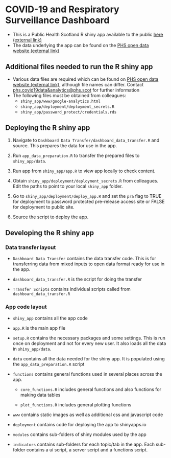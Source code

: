 # COVID-19 and Respiratory Surveillance Dashboard

* This is a Public Health Scotland R shiny app available to the public [here (external link)](https://scotland.shinyapps.io/phs-respiratory-covid-19/)
* The data underlying the app can be found on the [PHS open data website (external link)](https://www.opendata.nhs.scot/)

## Additional files needed to run the R shiny app

* Various data files are required which can be found on [PHS open data website (external link)](https://www.opendata.nhs.scot/), although file names can differ. Contact [phs.covid19data&analytics@phs.scot](mailto:phs.covid19data&analytics@phs.scot) for further information
* The following files must be obtained from colleagues:
    * `shiny_app/www/google-analytics.html` 
    * `shiny_app/deployment/deployment_secrets.R`
    * `shiny_app/password_protect/credentials.rds`

## Deploying the R shiny app

1. Navigate to `Dashboard Data Transfer/dashboard_data_transfer.R` and source. This prepares the data for use in the app.

2. Run `app_data_preparation.R` to transfer the prepared files to `shiny_app/data`.

3. Run app from `shiny_app/app.R` to view app locally to check content.

4. Obtain `shiny_app/deployment/deployment_secrets.R` from colleagues. Edit the paths to point to your local `shiny_app` folder. 

5. Go to `shiny_app/deployment/deploy_app.R` and set the `pra` flag to TRUE for deployment to password protected pre-release access site or FALSE for deployment to public site.

6. Source the script to deploy the app.


## Developing the R shiny app

### Data transfer layout

* `Dashboard Data Transfer` contains the data transfer code. This is for transferring data from mixed inputs to open data format ready for use in the app.

* `dashboard_data_transfer.R` is the script for doing the transfer

* `Transfer Scripts` contains individual scripts called from `dashboard_data_transfer.R`


### App code layout

* `shiny_app` contains all the app code

* `app.R` is the main app file

* `setup.R` contains the necessary packages and some settings. This is run once on deployment and not for every new user. It also loads all the data in `shiny_app/data`.

* `data` contains all the data needed for the shiny app. It is populated using the `app_data_preparation.R` script

* `functions` contains general functions used in several places across the app. 

  * `core_functions.R` includes general functions and also functions for making data tables
  
  * `plot_functions.R` includes general plotting functions
  
* `www` contains static images as well as additional css and javascript code

* `deployment` contains code for deploying the app to shinyapps.io

* `modules` contains sub-folders of shiny modules used by the app

* `indicators` contains sub-folders for each topic/tab in the app. Each sub-folder contains a ui script, a server script and a functions script.




